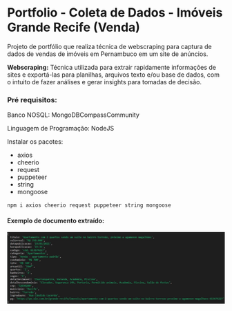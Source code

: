 # Portfolio - Coleta de Dados - Imóveis Grande Recife (Venda)
Projeto de portfólio que realiza técnica de webscraping para captura de dados de vendas de imóveis em Pernambuco em um site de anúncios.

**Webscraping:** Técnica utilizada para extrair rapidamente informações de sites e exportá-las para planilhas, arquivos texto e/ou base de dados, com o intuito de fazer análises e gerar insights para tomadas de decisão.

### Pré requisitos:
Banco NOSQL: MongoDBCompassCommunity

Linguagem de Programação: NodeJS

Instalar os pacotes:
<ul>
  <li>axios</li>
  <li>cheerio</li>
  <li>request</li>  
  <li>puppeteer</li>
  <li>string</li>
  <li>mongoose</li>
</ul>

```
npm i axios cheerio request puppeteer string mongoose
```
#### Exemplo de documento extraído:
![Legenda](https://github.com/wvcalbuquerque/coletadados_imoveisgranderecifevendavenda/blob/main/img/exemplo_documento.jpg)
